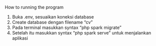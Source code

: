 How to running the program

1. Buka .env, sesuaikan koneksi database
2. Create database dengan filename “cv”
3. Pada terminal masukkan syntax “php spark migrate”
4. Setelah itu masukkan syntax “php spark serve” untuk menjalankan aplikasi
